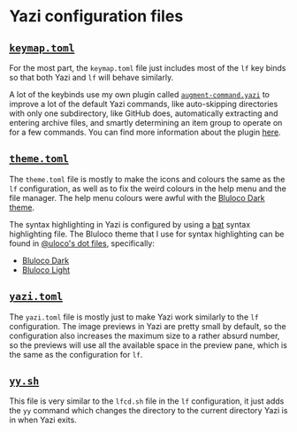 # Yazi configuration files

## [`keymap.toml`](https://yazi-rs.github.io/docs/configuration/keymap)
For the most part, the `keymap.toml` file just includes
most of the `lf` key binds so that both Yazi and `lf` will behave similarly.

A lot of the keybinds use my own plugin called
[`augment-command.yazi`](https://github.com/hankertrix/augment-command.yazi)
to improve a lot of the default Yazi commands, like auto-skipping directories
with only one subdirectory, like GitHub does, automatically extracting and entering
archive files, and smartly determining an item group to operate on for a few commands.
You can find more information about the plugin
[here](https://github.com/hankertrix/augment-command.yazi).

## [`theme.toml`](https://yazi-rs.github.io/docs/configuration/theme)
The `theme.toml` file is mostly to make the icons and colours the same as the `lf` configuration,
as well as to fix the weird colours in the help menu and the file manager.
The help menu colours were awful with the [Bluloco Dark theme](https://github.com/uloco/bluloco.nvim).

The syntax highlighting in Yazi is configured by using a [bat](https://github.com/sharkdp/bat)
syntax highlighting file.
The Bluloco theme that I use for syntax highlighting can be found in
[@uloco's dot files](https://github.com/uloco/dotfiles), specifically:

- [Bluloco Dark](https://github.com/uloco/dotfiles/blob/main/bat/.config/bat/themes/bluloco-dark/bluloco-dark.tmTheme)
- [Bluloco Light](https://github.com/uloco/dotfiles/blob/main/bat/.config/bat/themes/bluloco-light/bluloco-light.tmTheme)

## [`yazi.toml`](https://yazi-rs.github.io/docs/configuration/yazi)
The `yazi.toml` file is mostly just to make Yazi work similarly to the `lf` configuration.
The image previews in Yazi are pretty small by default,
so the configuration also increases the maximum size to a rather absurd number,
so the previews will use all the available space in the preview pane,
which is the same as the configuration for `lf`.

## [`yy.sh`](https://yazi-rs.github.io/docs/quick-start/#shell-wrapper)
This file is very similar to the `lfcd.sh` file in the `lf` configuration,
it just adds the `yy` command which changes the directory
to the current directory Yazi is in when Yazi exits.
